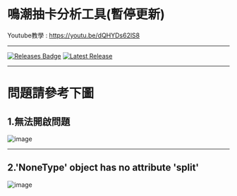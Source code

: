 # 鳴潮抽卡分析工具(暫停更新)
Youtube教學 : https://youtu.be/dQHYDs62lS8
***
[![Releases Badge](https://img.shields.io/github/downloads/jyst06/WurtheringWave_Analyzer/total)](https://github.com/jyst06/WurtheringWave_Analyzer/releases)
[![Latest Release](https://img.shields.io/github/v/release/jyst06/WurtheringWave_Analyzer)](https://github.com/jyst06/WurtheringWave_Analyzer/releases/latest)
***
# 問題請參考下圖
## 1.無法開啟問題
![image](https://github.com/jyst06/WurtheringWave_Analyzer/assets/107468548/61edc00c-9d4f-416c-84ab-cdbac9ac95f6)
***
## 2.'NoneType' object has no attribute 'split'
![image](https://github.com/jyst06/WurtheringWave_Analyzer/assets/107468548/41f12828-341a-44fe-8855-b6e6028dfeff)

